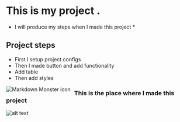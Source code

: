 # This is my project .

- I will produce my steps when I made this project \*

## Project steps

- First I setup project configs
- Then I made button and add functionality
- Add table
- Then add styles

<img src="https://images.unsplash.com/photo-1619486052695-3452e0ce829a?ixid=MnwxMjA3fDB8MHxwaG90by1wYWdlfHx8fGVufDB8fHx8&ixlib=rb-1.2.1&auto=format&fit=crop&w=751&q=80"
     alt="Markdown Monster icon"
     style="float: left; margin-right: 10px;" />

### This is the place where I made this project

![alt text](https://images.unsplash.com/photo-1477346611705-65d1883cee1e?ixid=MnwxMjA3fDB8MHxzZWFyY2h8OHx8ZGFya3xlbnwwfHwwfHw%3D&ixlib=rb-1.2.1&auto=format&fit=crop&w=500&q=60)
